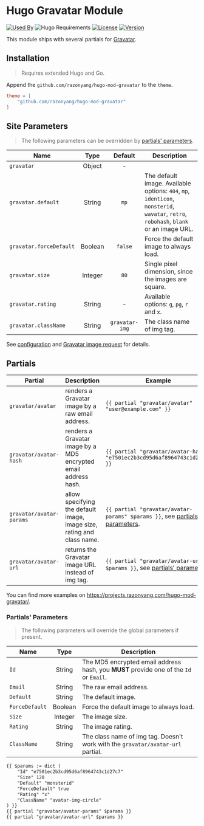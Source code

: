 # Hugo Gravatar Module

[![Used By](https://img.shields.io/badge/dynamic/json?color=success&label=used+by&query=repositories_humanize&logo=hugo&style=flat-square&url=https://api.razonyang.com/v1/github/dependents/razonyang/hugo-mod-gravatar)](https://github.com/razonyang/hugo-mod-gravatar/network/dependents)
![Hugo Requirements](https://img.shields.io/badge/dynamic/json?color=important&label=requirements&query=requirements&logo=hugo&style=flat-square&url=https://api.razonyang.com/v1/hugo/modules/github.com/razonyang/hugo-mod-gravatar)
[![License](https://img.shields.io/github/license/razonyang/hugo-mod-gravatar?style=flat-square)](https://github.com/razonyang/hugo-mod-gravatar/blob/main/LICENSE)
[![Version](https://img.shields.io/github/v/tag/razonyang/hugo-mod-gravatar?label=version&style=flat-square)](https://github.com/razonyang/hugo-mod-gravatar/tags)

This module ships with several partials for [Gravatar](https://en.gravatar.com/).

## Installation

> Requires extended Hugo and Go.

Append the `github.com/razonyang/hugo-mod-gravatar` to the `theme`.

```toml
theme = [
    "github.com/razonyang/hugo-mod-gravatar"
]
```

## Site Parameters

> The following parameters can be overridden by [partials' parameters](#partials-parameters).

| Name | Type | Default | Description
|---|:-:|:-:|---
| `gravatar` | Object | - |
| `gravatar.default` | String | `mp` | The default image. Available options: `404`, `mp`, `identicon`, `monsterid`, `wavatar`, `retro`, `robohash`, `blank` or an image URL.
| `gravatar.forceDefault` | Boolean | `false` | Force the default image to always load.
| `gravatar.size` | Integer | `80` | Single pixel dimension, since the images are square.
| `gravatar.rating` | String | - | Available options: `g`, `pg`, `r` and `x`.
| `gravatar.className` | String | `gravatar-img` | The class name of img tag.

See [configuration](https://github.com/razonyang/hugo-mod-gravatar/blob/main/config.yml) and [Gravatar image request](https://en.gravatar.com/site/implement/images/) for details.

## Partials

| Partial | Description | Example
|---|---|---
| `gravatar/avatar` | renders a Gravatar image by a raw email address. | `{{ partial "gravatar/avatar" "user@example.com" }}`
| `gravatar/avatar-hash` | renders a Gravatar image by a MD5 encrypted email address hash. | `{{ partial "gravatar/avatar-hash" "e7501ec2b3cd95d6af8964743c1d27c7" }}`
| `gravatar/avatar-params` | allow specifying the default image, image size, rating and class name. | `{{ partial "gravatar/avatar-params" $params }}`, see [partials' parameters](#partials-parameters).
| `gravatar/avatar-url` | returns the Gravatar image URL instead of img tag. | `{{ partial "gravatar/avatar-url" $params }}`, see [partials' parameters](#partials-parameters).

You can find more examples on https://projects.razonyang.com/hugo-mod-gravatar/.

### Partials' Parameters

> The following parameters will override the global parameters if present.

| Name | Type | Description
|---|:-:|---
| `Id` | String | The MD5 encrypted email address hash, you **MUST** provide one of the `Id` or `Email`.
| `Email` | String | The raw email address.
| `Default` | String | The default image.
| `ForceDefault` | Boolean | Force the default image to always load.
| `Size` | Integer | The image size.
| `Rating` | String | The image rating.
| `ClassName` | String | The class name of img tag. Doesn't work with the `gravatar/avatar-url` partial.

```html
{{ $params := dict (
    "Id" "e7501ec2b3cd95d6af8964743c1d27c7"
    "Size" 120
    "Default" "monsterid"
    "ForceDefault" true
    "Rating" "x"
    "ClassName" "avatar-img-circle"
) }}
{{ partial "gravatar/avatar-params" $params }}
{{ partial "gravatar/avatar-url" $params }}
```
